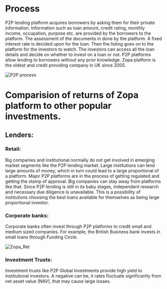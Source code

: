 # Process
P2P lending platform acquires borrowers by asking them for their private information. Information such as loan amount, credit rating, monthly income, occupation, purpose etc. are provided by the borrowers to the platform. The assessment of the documents in done by the platform. A fixed interest rate 
is decided upon for the loan. Then the listing goes on to the platform for the investors to watch. The investors can access all the loan details and 
decide on whether to invest on a loan or not.
P2P platforms allow lending to borrowers without any prior knowledge. Zopa platform is the oldest and credit providing company in UK since 2005.



![P2P process](https://user-images.githubusercontent.com/13285141/196292578-a3ccacef-0e57-46ed-ac88-eb6fe7517eea.png)


# Comparision of returns of Zopa platform to other popular investments.
## Lenders:
### Retail: 
Big companies and institutional normally do not get involved in emerging market segments like the P2P lending market. Large institutions 
can lend large amounts of money, which in turn could lead to a large proportional of a platform. Major P2P platforms are in the process of 
getting regulated and getting the stamp of approval. Big companies can stay away from platforms like that. Since P2P lending is still in 
its baby stages, independent research and necessary due diligence is unavailable. This is a possibility of institutions choosing the best 
loans available for themselves as being large proportional investor.
### Corporate banks: 
Corporate banks often invest through P2P platforms to credit small and medium sized companies. For example, the British Business bank 
invests in small loans through Funding Circle.


![Zopa_Ret](https://user-images.githubusercontent.com/13285141/196291020-1e64c18a-35ec-45df-97da-89e2d96aadf6.svg)

### Investment Trusts:
Investment trusts like P2P Global Investments provide high yield to institutional investors. A negative can be, it rates fluctuate 
significantly from net asset value (NAV), that may cause large losses.
